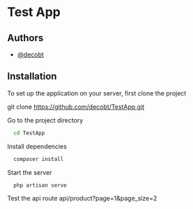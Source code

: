 # Test App

## Authors

- [@decobt](https://www.github.com/decobt)

  
## Installation

To set up the application on your server, first clone the project

git clone https://github.com/decobt/TestApp.git

Go to the project directory
```bash
  cd TestApp
```

Install dependencies
```bash
  composer install
```

Start the server
```bash
  php artisan serve
```

Test the api route api/product?page=1&page_size=2